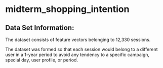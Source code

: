 # midterm_shopping_intention

## **Data Set Information:**

The dataset consists of feature vectors belonging to 12,330 sessions.

The dataset was formed so that each session would belong to a different user in a 1-year period to avoid any tendency to a specific campaign, special day, user profile, or period.

